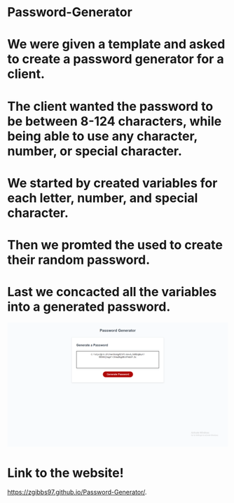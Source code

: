 # Password-Generator

# We were given a template and asked to create a password generator for a client.

# The client wanted the password to be between 8-124 characters, while being able to use any character, number, or special character.

# We started by created variables for each letter, number, and special character. 

# Then we promted the used to create their random password.

# Last we concacted all the variables into a generated password.

![Screenshot](./assets/img/unknown.png)

# Link to the website!

https://zgibbs97.github.io/Password-Generator/.